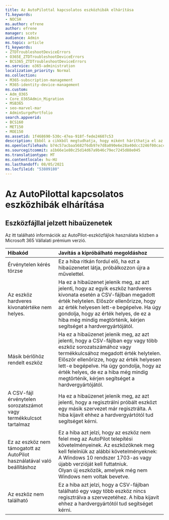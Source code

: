 ```yaml
---
title: Az AutoPilottal kapcsolatos eszközhibák elhárítása
f1.keywords:
- NOCSH
ms.author: efrene
author: efrene
manager: scotv
audience: Admin
ms.topic: article
f1_keywords:
- ZTDTroubleshootDeviceErrors
- O365E_ZTDTroubleshootDeviceErrors
- BCS365_ZTDTroubleshootDeviceErrors
ms.service: o365-administration
localization_priority: Normal
ms.collection:
- M365-subscription-management
- M365-identity-device-management
ms.custom:
- Adm_O365
- Core_O365Admin_Migration
- MSB365
- seo-marvel-mar
- AdminSurgePortfolio
search.appverid:
- BCS160
- MET150
- MOE150
ms.assetid: 1f468690-530c-47ea-918f-fede24607c53
description: Ebből a cikkből megtudhatja, hogy miként háríthatja el az AutoPilot-eszközfájlok használata közben a Microsoft 365 Vállalati prémium verzió.
ms.openlocfilehash: b74c57acbaa5682f6db97e7d8a090e6e28a40dcc3246f00cacc7984cb52cc758
ms.sourcegitcommit: a1b66e1e80c25d14d67a9b46c79ec7245d88e045
ms.translationtype: MT
ms.contentlocale: hu-HU
ms.lasthandoff: 08/05/2021
ms.locfileid: "53809180"
---
```

# <a name="troubleshoot-autopilot-device-errors"></a>Az AutoPilottal kapcsolatos eszközhibák elhárítása

## <a name="device-file-error-messages"></a>Eszközfájllal jelzett hibaüzenetek

Az itt található információk az AutoPilot-eszközfájlok használata közben a Microsoft 365 Vállalati prémium verzió. 
  
|**Hibakód**|**Javítás a kipróbálható megoldáshoz**|
|:-----|:-----|
|Érvénytelen kérés törzse  <br/> |Ez a hiba ritkán fordul elő, ha ezt a hibaüzenetet látja, próbálkozzon újra a művelettel.  <br/> |
|Az eszköz hardveres kivonatértéke nem helyes.  <br/> |Ha ez a hibaüzenet jelenik meg, az azt jelenti, hogy az egyik eszköz hardveres kivonata esetén a CSV-fájlban megadott érték helytelen. Először ellenőrizze, hogy az érték helyesen lett-e begépelve. Ha úgy gondolja, hogy az érték helyes, de ez a hiba még mindig megtörténik, kérjen segítséget a hardvergyártójától.  <br/> |
|Másik bérlőhöz rendelt eszköz  <br/> |Ha ez a hibaüzenet jelenik meg, az azt jelenti, hogy a CSV-fájlban egy vagy több eszköz sorozatszámához vagy termékkulcsához megadott érték helytelen. Először ellenőrizze, hogy az érték helyesen lett-e begépelve. Ha úgy gondolja, hogy az érték helyes, de ez a hiba még mindig megtörténik, kérjen segítséget a hardvergyártójától.  <br/> |
|A CSV-fájl érvénytelen sorozatszámot vagy termékkulcsot tartalmaz  <br/> |Ha ez a hibaüzenet jelenik meg, az azt jelenti, hogy a regisztrálni próbált eszközt egy másik szervezet már regisztrálta. A hiba kijavít ehhez a hardvergyártótól tud segítséget kérni.  <br/> |
|Ez az eszköz nem támogatott az AutoPilot használatával való beállításhoz  <br/> | Ez a hiba azt jelzi, hogy az eszköz nem felel meg az AutoPilot telepítési követelményeinek. Az eszközöknek meg kell felelniük az alábbi követelményeknek:  <br/>  A Windows 10 rendszer 1703-as vagy újabb verzióját kell futtatniuk.  <br/>  Olyan új eszközök, amelyek még nem Windows nem voltak bevetve.  <br/> |
|Az eszköz nem található  <br/> |Ez a hiba azt jelzi, hogy a CSV-fájlban található egy vagy több eszköz nincs regisztrálva a szervezetéhez. A hiba kijavít ehhez a hardvergyártótól tud segítséget kérni.  <br/> |
